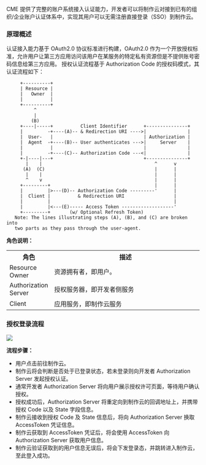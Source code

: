 CME 提供了完整的账户系统接入认证能力，开发者可以将制作云对接到已有的组织/企业账户认证体系中，实现其用户可以无需注册直接登录（SSO）到制作云。

### 原理概述
认证接入能力基于 OAuth2.0 协议标准进行构建，OAuth2.0 作为一个开放授权标准，允许用户让第三方应用访问该用户在某服务的特定私有资源但是不提供账号密码信息给第三方应用。
授权认证流程基于 Authorization Code 的授权码模式，其认证流程如下：
```
     +----------+
     | Resource |
     |   Owner  |
     |          |
     +----------+
          ^
          |
         (B)
     +----|-----+          Client Identifier      +---------------+
     |         -+----(A)-- & Redirection URI ---->|               |
     |  User-   |                                 | Authorization |
     |  Agent  -+----(B)-- User authenticates --->|     Server    |
     |          |                                 |               |
     |         -+----(C)-- Authorization Code ---<|               |
     +-|----|---+                                 +---------------+
       |    |                                         ^      v
      (A)  (C)                                        |      |
       |    |                                         |      |
       ^    v                                         |      |
     +---------+                                      |      |
     |         |>---(D)-- Authorization Code ---------'      |
     |  Client |          & Redirection URI                  |
     |         |                                             |
     |         |<---(E)----- Access Token -------------------'
     +---------+       (w/ Optional Refresh Token)
   Note: The lines illustrating steps (A), (B), and (C) are broken into
   two parts as they pass through the user-agent.
```

**角色说明：**

<table>
<tr>
<th style = "width:20%">角色	</th>
<th>描述</th>
</tr>
<tr>
<td>Resource Owner</td>
<td>资源拥有者，即用户。</td>
</tr>
<tr>
<td>Authorization Server</td>
<td>授权服务器，即开发者侧服务</td>
</tr>
<td>Client</td>
<td>应用服务，即制作云服务</td>
</tr>
</table>

### 授权登录流程
![](https://main.qcloudimg.com/raw/b4263ec27eda352d9feb82a80f19b553.png)

**流程步骤：**

- 用户点击前往制作云。
- 制作云将会判断是否处于已登录状态，若未登录则向开发者 Authorization Server 发起授权认证。
- 通常开发者 Authorization Server 将向用户展示授权许可页面，等待用户确认授权。
- 授权成功后，Authorization Server 将重定向到制作云的回调地址上，并携带授权 Code 以及 State 字段信息。
- 制作云接收到授权 Code 及 State 信息后，将向 Authorization Server 换取 AccessToken 凭证信息。
- 制作云获取到 AccessToken 凭证后，将会使用 AccessToken 向 Authorization Server 获取用户信息。
- 制作云验证获取到的用户信息无误后，将会下发登录态，并跳转进入制作云，至此登入成功。



